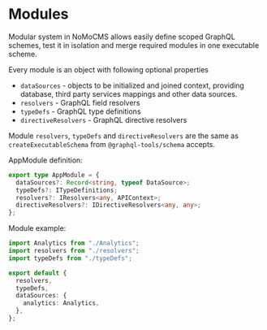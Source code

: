# Modules

Modular system in NoMoCMS allows easily define scoped GraphQL schemes, test it in isolation and merge required modules in one executable scheme.

Every module is an object with following optional properties

- `dataSources` - objects to be initialized and joined context, providing database, third party services mappings and other data sources.
- `resolvers` - GraphQL field resolvers
- `typeDefs` - GraphQL type definitions
- `directiveResolvers` - GraphQL directive resolvers

Module `resolvers`, `typeDefs` and `directiveResolvers` are the same as `createExecutableSchema` from `@graphql-tools/schema` accepts.

AppModule definition:

```ts
export type AppModule = {
  dataSources?: Record<string, typeof DataSource>;
  typeDefs?: ITypeDefinitions;
  resolvers?: IResolvers<any, APIContext>;
  directiveResolvers?: IDirectiveResolvers<any, any>;
};
```

Module example:

```ts
import Analytics from "./Analytics";
import resolvers from "./resolvers";
import typeDefs from "./typeDefs";

export default {
  resolvers,
  typeDefs,
  dataSources: {
    analytics: Analytics,
  },
};
```
